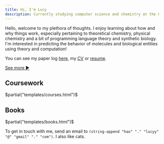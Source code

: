 ```yaml
---
title: Hi, I'm Lucy
description: Currently studying computer science and chemistry at the University of British Columbia.
---
```


Hello, welcome to my plethora of thoughts. I enjoy learning about how and why things work, especially pertaining to theoretical chemistry, physical chemistry and a bit of programming language theory and synthetic biology. I'm interested in predicting the behavior of molecules and biological entities using theory and computation!

You can see my paper log [here](/read), my [CV](/cv/cv.pdf) or [resume](/resume-lucy/resume-Lucy-Hao.pdf).

<!-- <h2 style="padding:0;margin:0;">Selected Writing</h2> -->
<!-- $partial("templates/post-list.html")$ -->

[See more ▶](/archive)

## Coursework

$partial("templates/courses.html")$

## Books

$partial("templates/books.html")$

<p>
To get in touch with me, send an email to <code>(string-append "hao" "." "lucyy" "@" "gmail" "." "com")</code>. I also like cats.
</p>
